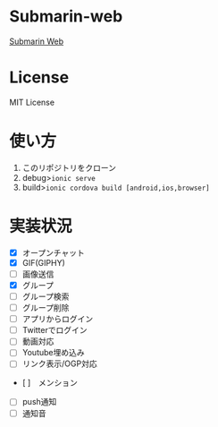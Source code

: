 # Submarin-web
[Submarin Web](https://submarin-web.web.app) 
# License
MIT License
# 使い方
1) このリポジトリをクローン
2) debug>```ionic serve```
3) build>```ionic cordova build [android,ios,browser]```
# 実装状況
 - [x] オープンチャット
 - [x] GIF(GIPHY)
 - [ ] 画像送信
 - [x] グループ
 - [ ] グループ検索
 - [ ] グループ削除
 - [ ] アプリからログイン
 - [ ] Twitterでログイン
 - [ ] 動画対応
 - [ ] Youtube埋め込み
 - [ ] リンク表示/OGP対応
 - [ ]　メンション
 - [ ] push通知
 - [ ] 通知音
